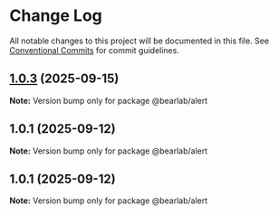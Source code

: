 # Change Log

All notable changes to this project will be documented in this file.
See [Conventional Commits](https://conventionalcommits.org) for commit guidelines.

## [1.0.3](https://github.com/hasanbala/ui-components/compare/@bearlab/alert@1.0.1...@bearlab/alert@1.0.3) (2025-09-15)

**Note:** Version bump only for package @bearlab/alert





## 1.0.1 (2025-09-12)

**Note:** Version bump only for package @bearlab/alert





## 1.0.1 (2025-09-12)

**Note:** Version bump only for package @bearlab/alert
